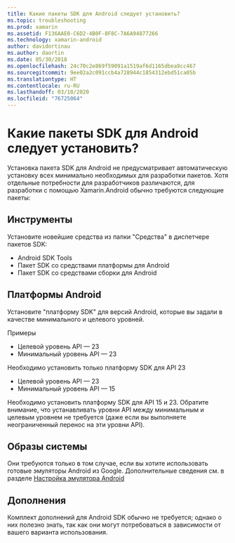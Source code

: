 ```yaml
---
title: Какие пакеты SDK для Android следует установить?
ms.topic: troubleshooting
ms.prod: xamarin
ms.assetid: F136AAE0-C6D2-4B0F-8F8C-7A6A94877266
ms.technology: xamarin-android
author: davidortinau
ms.author: daortin
ms.date: 05/30/2018
ms.openlocfilehash: 24c70c2e869f59091a1519af6d1165dbea9cc467
ms.sourcegitcommit: 9ee02a2c091ccb4a728944c1854312ebd51ca05b
ms.translationtype: HT
ms.contentlocale: ru-RU
ms.lasthandoff: 03/10/2020
ms.locfileid: "76725064"
---
```

# <a name="which-android-sdk-packages-should-i-install"></a>Какие пакеты SDK для Android следует установить?

Установка пакета SDK для Android не предусматривает автоматическую установку всех минимально необходимых для разработки пакетов. Хотя отдельные потребности для разработчиков различаются, для разработки с помощью Xamarin.Android обычно требуются следующие пакеты:

## <a name="tools"></a>Инструменты

Установите новейшие средства из папки "Средства" в диспетчере пакетов SDK:

- Android SDK Tools
- Пакет SDK со средствами платформы для Android
- Пакет SDK со средствами сборки для Android

## <a name="android-platforms"></a>Платформы Android

Установите "платформу SDK" для версий Android, которые вы задали в качестве минимального и целевого уровней.

Примеры

- Целевой уровень API — 23
- Минимальный уровень API — 23

Необходимо установить только платформу SDK для API 23

- Целевой уровень API — 23
- Минимальный уровень API — 15

Необходимо установить платформу SDK для API 15 и 23. Обратите внимание, что устанавливать уровни API между минимальным и целевым уровнем не требуется (даже если вы выполняете неограниченный перенос на эти уровни API).

## <a name="system-images"></a>Образы системы

Они требуются только в том случае, если вы хотите использовать готовые эмуляторы Android из Google. Дополнительные сведения см. в разделе [Настройка эмулятора Android](~/android/get-started/installation/android-emulator/index.md)

## <a name="extras"></a>Дополнения
Комплект дополнений для Android SDK обычно не требуется; однако о них полезно знать, так как они могут потребоваться в зависимости от вашего варианта использования.
